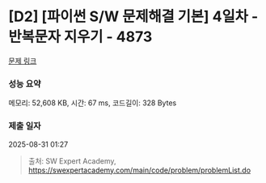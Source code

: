 # [D2] [파이썬 S/W 문제해결 기본] 4일차 - 반복문자 지우기 - 4873 

[문제 링크](https://swexpertacademy.com/main/code/problem/problemDetail.do?contestProbId=AWTQbpTaQfEDFAVT) 

### 성능 요약

메모리: 52,608 KB, 시간: 67 ms, 코드길이: 328 Bytes

### 제출 일자

2025-08-31 01:27



> 출처: SW Expert Academy, https://swexpertacademy.com/main/code/problem/problemList.do